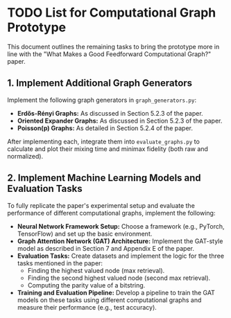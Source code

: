 # TODO List for Computational Graph Prototype

This document outlines the remaining tasks to bring the prototype more in line with the "What Makes a Good Feedforward Computational Graph?" paper.

## 1. Implement Additional Graph Generators

Implement the following graph generators in `graph_generators.py`:

-   **Erdős-Rényi Graphs:** As discussed in Section 5.2.3 of the paper.
-   **Oriented Expander Graphs:** As discussed in Section 5.2.3 of the paper.
-   **Poisson(p) Graphs:** As detailed in Section 5.2.4 of the paper.

After implementing each, integrate them into `evaluate_graphs.py` to calculate and plot their mixing time and minimax fidelity (both raw and normalized).

## 2. Implement Machine Learning Models and Evaluation Tasks

To fully replicate the paper's experimental setup and evaluate the performance of different computational graphs, implement the following:

-   **Neural Network Framework Setup:** Choose a framework (e.g., PyTorch, TensorFlow) and set up the basic environment.
-   **Graph Attention Network (GAT) Architecture:** Implement the GAT-style model as described in Section 7 and Appendix E of the paper.
-   **Evaluation Tasks:** Create datasets and implement the logic for the three tasks mentioned in the paper:
    -   Finding the highest valued node (max retrieval).
    -   Finding the second highest valued node (second max retrieval).
    -   Computing the parity value of a bitstring.
-   **Training and Evaluation Pipeline:** Develop a pipeline to train the GAT models on these tasks using different computational graphs and measure their performance (e.g., test accuracy).
